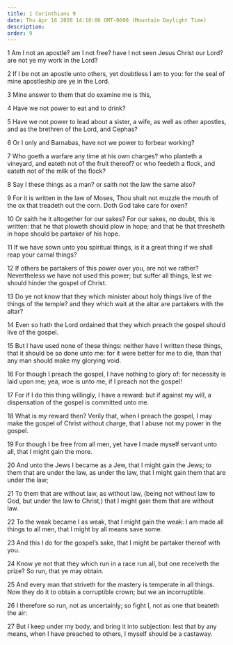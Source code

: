 ```yaml
---
title: 1 Corinthians 9
date: Thu Apr 16 2020 14:10:06 GMT-0600 (Mountain Daylight Time)
description: 
order: 9
---
```


<p>
  1 Am I not an apostle? am I not free? have I not seen Jesus Christ our Lord?
  are not ye my work in the Lord?
</p>
<p>
  2 If I be not an apostle unto others, yet doubtless I am to you: for the seal
  of mine apostleship are ye in the Lord.
</p>
<p>3 Mine answer to them that do examine me is this,</p>
<p>4 Have we not power to eat and to drink?</p>
<p>
  5 Have we not power to lead about a sister, a wife, as well as other apostles,
  and as the brethren of the Lord, and Cephas?
</p>
<p>6 Or I only and Barnabas, have not we power to forbear working?</p>
<p>
  7 Who goeth a warfare any time at his own charges? who planteth a vineyard,
  and eateth not of the fruit thereof? or who feedeth a flock, and eateth not of
  the milk of the flock?
</p>
<p>8 Say I these things as a man? or saith not the law the same also?</p>
<p>
  9 For it is written in the law of Moses, Thou shalt not muzzle the mouth of
  the ox that treadeth out the corn. Doth God take care for oxen?
</p>
<p>
  10 Or saith he it altogether for our sakes? For our sakes, no doubt, this is
  written: that he that ploweth should plow in hope; and that he that thresheth
  in hope should be partaker of his hope.
</p>
<p>
  11 If we have sown unto you spiritual things, is it a great thing if we shall
  reap your carnal things?
</p>
<p>
  12 If others be partakers of this power over you, are not we rather?
  Nevertheless we have not used this power; but suffer all things, lest we
  should hinder the gospel of Christ.
</p>
<p>
  13 Do ye not know that they which minister about holy things live of the
  things of the temple? and they which wait at the altar are partakers with the
  altar?
</p>
<p>
  14 Even so hath the Lord ordained that they which preach the gospel should
  live of the gospel.
</p>
<p>
  15 But I have used none of these things: neither have I written these things,
  that it should be so done unto me: for it were better for me to die, than that
  any man should make my glorying void.
</p>
<p>
  16 For though I preach the gospel, I have nothing to glory of: for necessity
  is laid upon me; yea, woe is unto me, if I preach not the gospel!
</p>
<p>
  17 For if I do this thing willingly, I have a reward: but if against my will,
  a dispensation of the gospel is committed unto me.
</p>
<p>
  18 What is my reward then? Verily that, when I preach the gospel, I may make
  the gospel of Christ without charge, that I abuse not my power in the gospel.
</p>
<p>
  19 For though I be free from all men, yet have I made myself servant unto all,
  that I might gain the more.
</p>
<p>
  20 And unto the Jews I became as a Jew, that I might gain the Jews; to them
  that are under the law, as under the law, that I might gain them that are
  under the law;
</p>
<p>
  21 To them that are without law, as without law, (being not without law to
  God, but under the law to Christ,) that I might gain them that are without
  law.
</p>
<p>
  22 To the weak became I as weak, that I might gain the weak: I am made all
  things to all men, that I might by all means save some.
</p>
<p>
  23 And this I do for the gospel&#x2019;s sake, that I might be partaker
  thereof with you.
</p>
<p>
  24 Know ye not that they which run in a race run all, but one receiveth the
  prize? So run, that ye may obtain.
</p>
<p>
  25 And every man that striveth for the mastery is temperate in all things. Now
  they do it to obtain a corruptible crown; but we an incorruptible.
</p>
<p>
  26 I therefore so run, not as uncertainly; so fight I, not as one that beateth
  the air:
</p>
<p>
  27 But I keep under my body, and bring it into subjection: lest that by any
  means, when I have preached to others, I myself should be a castaway.
</p>
